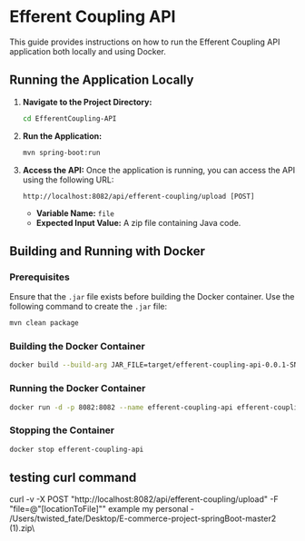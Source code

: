 # Efferent Coupling API

This guide provides instructions on how to run the Efferent Coupling API application both locally and using Docker.

## Running the Application Locally

1. **Navigate to the Project Directory:**
   ```bash
   cd EfferentCoupling-API
   ```

2. **Run the Application:**
   ```bash
   mvn spring-boot:run
   ```

3. **Access the API:**
   Once the application is running, you can access the API using the following URL:
   ```
   http://localhost:8082/api/efferent-coupling/upload [POST]
   ```
   - **Variable Name:** `file`
   - **Expected Input Value:** A zip file containing Java code.

## Building and Running with Docker

### Prerequisites
Ensure that the `.jar` file exists before building the Docker container. Use the following command to create the `.jar` file:
```bash
mvn clean package
```

### Building the Docker Container
```bash
docker build --build-arg JAR_FILE=target/efferent-coupling-api-0.0.1-SNAPSHOT.jar -t efferent-coupling-api .
```

### Running the Docker Container
```bash
docker run -d -p 8082:8082 --name efferent-coupling-api efferent-coupling-api
```

### Stopping the Container
```bash
docker stop efferent-coupling-api
```

## testing curl command 
curl -v -X POST "http://localhost:8082/api/efferent-coupling/upload" -F "file=@\"[locationToFile]""
example my personal - /Users/twisted_fate/Desktop/E-commerce-project-springBoot-master2 (1).zip\

